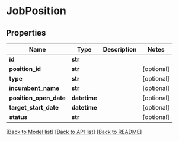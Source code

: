 # JobPosition

## Properties
Name | Type | Description | Notes
------------ | ------------- | ------------- | -------------
**id** | **str** |  | 
**position_id** | **str** |  | [optional] 
**type** | **str** |  | [optional] 
**incumbent_name** | **str** |  | [optional] 
**position_open_date** | **datetime** |  | [optional] 
**target_start_date** | **datetime** |  | [optional] 
**status** | **str** |  | [optional] 

[[Back to Model list]](../README.md#documentation-for-models) [[Back to API list]](../README.md#documentation-for-api-endpoints) [[Back to README]](../README.md)



